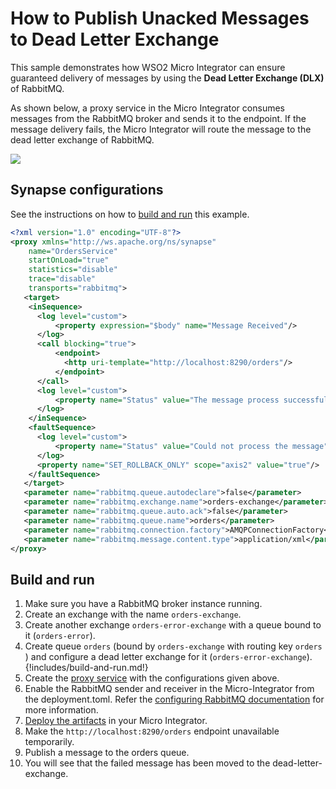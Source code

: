 # How to Publish Unacked Messages to Dead Letter Exchange

This sample demonstrates how WSO2 Micro Integrator can ensure guaranteed delivery of messages by using the <b>Dead Letter Exchange (DLX)</b> of RabbitMQ.

As shown below, a proxy service in the Micro Integrator consumes messages from the RabbitMQ broker and sends it to the endpoint. If the message delivery fails, the Micro Integrator will route the message to the dead letter exchange of RabbitMQ.

<img src="{{base_path}}/assets/img/integrate/rabbitmq/rabbitmq-dead-letter-exchange.png">

## Synapse configurations

See the instructions on how to [build and run](#build-and-run) this example.

```xml
<?xml version="1.0" encoding="UTF-8"?>
<proxy xmlns="http://ws.apache.org/ns/synapse"
    name="OrdersService"
    startOnLoad="true"
    statistics="disable"
    trace="disable"
    transports="rabbitmq">
   <target>
    <inSequence>
      <log level="custom">
          <property expression="$body" name="Message Received"/>
      </log>
      <call blocking="true">
          <endpoint>
            <http uri-template="http://localhost:8290/orders"/>
          </endpoint>
      </call>
      <log level="custom">
          <property name="Status" value="The message process successfully"/>
      </log>
    </inSequence>
    <faultSequence>
      <log level="custom">
          <property name="Status" value="Could not process the message"/>
      </log>
      <property name="SET_ROLLBACK_ONLY" scope="axis2" value="true"/>
    </faultSequence>
   </target>
   <parameter name="rabbitmq.queue.autodeclare">false</parameter>
   <parameter name="rabbitmq.exchange.name">orders-exchange</parameter>
   <parameter name="rabbitmq.queue.auto.ack">false</parameter>
   <parameter name="rabbitmq.queue.name">orders</parameter>
   <parameter name="rabbitmq.connection.factory">AMQPConnectionFactory</parameter>
   <parameter name="rabbitmq.message.content.type">application/xml</parameter>
</proxy>
```

## Build and run

1. Make sure you have a RabbitMQ broker instance running.
2. Create an exchange with the name `orders-exchange`.
3. Create another exchange `orders-error-exchange` with a queue bound to it (`orders-error`).
4. Create queue `orders` (bound by `orders-exchange` with routing key `orders` ) and configure a
dead letter exchange for it (`orders-error-exchange`).
{!includes/build-and-run.md!}
7. Create the [proxy service]({{base_path}}/develop/creating-artifacts/creating-a-proxy-service) with the configurations given above.
8. Enable the RabbitMQ sender and receiver in the Micro-Integrator from the deployment.toml. Refer the 
 [configuring RabbitMQ documentation]({{base_path}}/install-and-setup/setup/brokers/configure-with-rabbitmq) for more information.
9. [Deploy the artifacts]({{base_path}}/develop/deploy-artifacts) in your Micro Integrator.
10. Make the `http://localhost:8290/orders` endpoint unavailable temporarily. 
11. Publish a message to the orders queue.
12. You will see that the failed message has been moved to the dead-letter-exchange.
